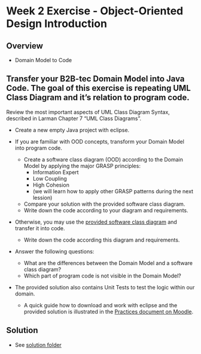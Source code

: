 # Week 2 Exercise - Object-Oriented Design Introduction

## Overview

* Domain Model to Code 

## Transfer your B2B-tec Domain Model into Java Code. The goal of this exercise is repeating UML Class Diagram and it’s relation to program code.
Review the most important aspects of UML Class Diagram Syntax, described in Larman Chapter 7 “UML Class Diagrams”.

* Create a new empty Java project with eclipse.

* If you are familiar with OOD concepts, transform your Domain Model into program code.
	* Create a software class diagram (OOD) according to the Domain Model by applying the major GRASP principles:
		* Information Expert
		* Low Coupling
		* High Cohesion
		* (we will learn how to apply other GRASP patterns during the next lession)
	* Compare your solution with the provided software class diagram.
	* Write down the code according to your diagram and requirements.
* Otherwise, you may use the [provided software class diagram](https://moodle.hsr.ch/pluginfile.php/98120/mod_folder/content/0/VL02%20OOD-Domain_Class_Diagram.png?forcedownload=1) and transfer it into code.
	* Write down the code according this diagram and requirements.
* Answer the following questions:
	* What are the differences between the Domain Model and a software class diagram?
	* Which part of program code is not visible in the Domain Model?
* The provided solution also contains Unit Tests to test the logic within our domain. 
	* A quick guide how to download and work with eclipse and the provided solution is illustrated in the [Practices document on Moodle](https://moodle.hsr.ch/pluginfile.php/98118/mod_folder/content/0/Practices_1.0.pdf?forcedownload=1).


## Solution

* See [solution folder](../solution)
